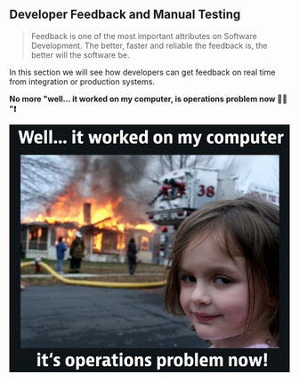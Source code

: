 ## Developer Feedback and Manual Testing

> Feedback is one of the most important attributes on Software Development. The better, faster and reliable the feedback is, the better will the software be. 

In this section we will see how developers can get feedback on real time from integration or production systems.

**No more "well... it worked on my computer, is operations problem now 🤷‍♂️ "❗️**

![](../../assets/images/ops_problem.png)